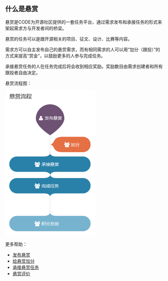 ## 什么是悬赏

悬赏是CODE为开源社区提供的一套任务平台，通过需求发布和承接任务的形式来架起需求方与开发者间的桥梁。

悬赏的任务可以是跟开源相关的项目、征文、设计、比赛等内容。

需求方可以自主发布自己的悬赏需求，而有相同需求的人可以用“加分（跟投）”的方式来提高“赏金”，以鼓励更多的人参与完成任务。  

承接悬赏任务的人在任务完成后将会收到相应奖励。奖励数目由需求创建者和所有跟投者自由决定。

悬赏流程图：

![](images/FAQ_11_1_1.jpg)

更多帮助：

* [发布悬赏](https://code.csdn.net/help/CSDN_Code/code_support/FAQ_11_2)
* [给悬赏加分](https://code.csdn.net/help/CSDN_Code/code_support/FAQ_11_3)
* [承接悬赏任务](https://code.csdn.net/help/CSDN_Code/code_support/FAQ_11_4)
* [悬赏评价](https://code.csdn.net/help/CSDN_Code/code_support/FAQ_11_5)






